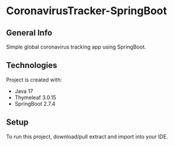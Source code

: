 # CoronavirusTracker-SpringBoot

## General Info
Simple global coronavirus tracking app using SpringBoot. 


## Technologies
Project is created with: 
* Java 17 
* Thymeleaf 3.0.15
* SpringBoot 2.7.4

## Setup

To run this project, download/pull extract and import into your IDE.
